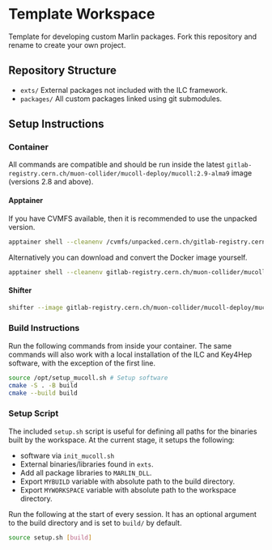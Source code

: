 # Template Workspace

Template for developing custom Marlin packages. Fork this repository and rename to create your own project.

## Repository Structure
- `exts/` External packages not included with the ILC framework.
- `packages/` All custom packages linked using git submodules.

## Setup Instructions

### Container
All commands are compatible and should be run inside the latest `gitlab-registry.cern.ch/muon-collider/mucoll-deploy/mucoll:2.9-alma9` image (versions 2.8 and above).

#### Apptainer
If you have CVMFS available, then it is recommended to use the unpacked version.

```bash
apptainer shell --cleanenv /cvmfs/unpacked.cern.ch/gitlab-registry.cern.ch/muon-collider/mucoll-deploy/mucoll:2.9-alma9
```

Alternatively you can download and convert the Docker image yourself.

```bash
apptainer shell --cleanenv gitlab-registry.cern.ch/muon-collider/mucoll-deploy/mucoll:2.9-alma9
```

#### Shifter
```bash
shifter --image gitlab-registry.cern.ch/muon-collider/mucoll-deploy/mucoll:2.9-alma9 /bin/bash
```

### Build Instructions
Run the following commands from inside your container. The same commands will also work with a local installation of the ILC and Key4Hep software, with the exception of the first line.
```bash
source /opt/setup_mucoll.sh # Setup software
cmake -S . -B build 
cmake --build build
```

### Setup Script
The included `setup.sh` script is useful for defining all paths for the binaries built by the workspace. At the current stage, it setups the following:
- software via `init_mucoll.sh`
- External binaries/libraries found in `exts`.
- Add all package libraries to `MARLIN_DLL`.
- Export `MYBUILD` variable with absolute path to the build directory.
- Export `MYWORKSPACE` variable with absolute path to the workspace directory.

Run the following at the start of every session. It has an optional argument to the build directory and is set to `build/` by default.
```bash
source setup.sh [build]
```

